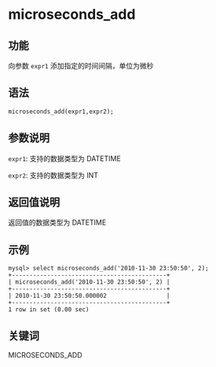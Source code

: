 # microseconds_add

## 功能

向参数 `expr1` 添加指定的时间间隔，单位为微秒

## 语法

```Haskell
microseconds_add(expr1,expr2);
```

## 参数说明

`expr1`: 支持的数据类型为 DATETIME

`expr2`: 支持的数据类型为 INT

## 返回值说明

返回值的数据类型为 DATETIME

## 示例

```Plain Text
mysql> select microseconds_add('2010-11-30 23:50:50', 2);
+--------------------------------------------+
| microseconds_add('2010-11-30 23:50:50', 2) |
+--------------------------------------------+
| 2010-11-30 23:50:50.000002                 |
+--------------------------------------------+
1 row in set (0.00 sec)
```

## 关键词

MICROSECONDS_ADD
